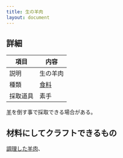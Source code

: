 ```yaml
---
title: 生の羊肉
layout: document
---
```

## 詳細

|項目|内容|
|---|---|
|説明|生の羊肉|
|種類|[食料](食料)|
|採取道具|素手|

[羊](羊)を倒す事で採取できる場合がある。

## 材料にしてクラフトできるもの

[調理した羊肉](調理した羊肉)、
